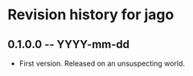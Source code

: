 # Revision history for jago

## 0.1.0.0 -- YYYY-mm-dd

* First version. Released on an unsuspecting world.
